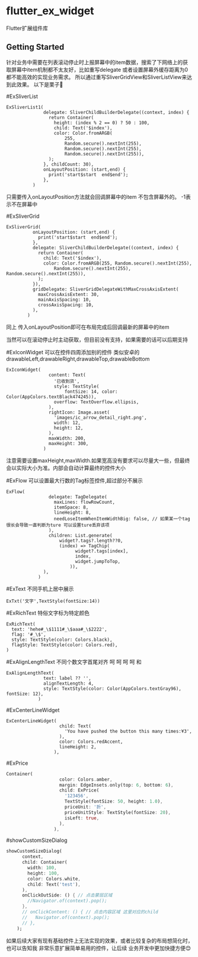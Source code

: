 # flutter_ex_widget

Flutter扩展组件库

## Getting Started

针对业务中需要在列表滚动停止时上报屏幕中的item数据，搜索了下网络上的获取屏幕中item机制都不太友好，比如重写delegate
或者设置屏幕外缓存距离为0都不能高效的实现业务需求。
所以通过重写SliverGridView和SliverListView来达到此效果。
以下是栗子🌰

#ExSliverList
```
ExSliverList1(
              delegate: SliverChildBuilderDelegate((context, index) {
                return Container(
                  height: (index % 2 == 0) ? 50 : 100,
                  child: Text('$index'),
                  color: Color.fromARGB(
                      255,
                      Random.secure().nextInt(255),
                      Random.secure().nextInt(255),
                      Random.secure().nextInt(255)),
                );
              }, childCount: 30),
              onLayoutPosition: (start,end) {
                print('start$start  end$end');
              },
          )
```
只需要传入onLayoutPosition方法就会回调屏幕中的item 不包含屏幕外的。
-1表示不在屏幕中

#ExSliverGrid
```
ExSliverGrid(
          onLayoutPosition: (start,end) {
            print('start$start  end$end');
          },
          delegate: SliverChildBuilderDelegate((context, index) {
            return Container(
              child: Text('$index'),
              color: Color.fromARGB(255, Random.secure().nextInt(255),
                  Random.secure().nextInt(255), Random.secure().nextInt(255)),
            );
          }),
          gridDelegate: SliverGridDelegateWithMaxCrossAxisExtent(
            maxCrossAxisExtent: 30,
            mainAxisSpacing: 10,
            crossAxisSpacing: 10,
          ),
        )
```
同上 传入onLayoutPosition即可在布局完成后回调最新的屏幕中的item

当然可以在滚动停止时主动获取，但目前没有支持，如果需要的话可以后期支持

#ExIconWidget
可以在控件四周添加别的控件
类似安卓的 drawableLeft,drawableRight,drawableTop,drawableBottom
```
ExIconWidget(
                content: Text(
                  '已收到货',
                  style: TextStyle(
                      fontSize: 14, color: Color(AppColors.textBlack474245)),
                  overflow: TextOverflow.ellipsis,
                ),
                rightIcon: Image.asset(
                  'images/ic_arrow_detail_right.png',
                  width: 12,
                  height: 12,
                ),
                maxWidth: 200,
                maxHeight: 300,
              )
```
注意需要设置maxHeight,maxWidth.如果宽高没有要求可以尽量大一些，但最终会以实际大小为准。内部会自动计算最终的控件大小

#ExFlow
可以设置最大行数的Tag标签控件,超过部分不展示
```
ExFlow(
                delegate: TagDelegate(
                  maxLines: flowRowCount,
                  itemSpace: 8,
                  lineHeight: 8,
                  needLoseItemWhenItemWidthBig: false, // 如果某一个tag很长会导致一直判断为ture 可以设置ture丢弃该项
                ),
                children: List.generate(
                    widget?.tags?.length??0,
                    (index) => TagChip(
                          widget?.tags[index],
                          index,
                          widget.jumpToTop,
                        )),
              ),
            )
```


#ExText
不同手机上居中展示
```
ExTxt('文字',TextStyle(fontSize:14))
```

#ExRichText
特俗文字标为特定颜色
```
ExRichText(
  text: 'hehe#_\$1111#_\$aaa#_\$2222',
  flag: '#_\$',
  style: TextStyle(color: Colors.black),
  flagStyle: TextStyle(color: Colors.red),
)
```

#ExAlignLengthText
不同个数文字首尾对齐
呵    呵
呵 呵 和
```
ExAlignLengthText(
              text: label ?? '',
              alignTextLength: 4,
              style: TextStyle(color: Color(AppColors.textGray96), fontSize: 12),
            )
```

#ExCenterLineWidget
```
ExCenterLineWidget(
                    child: Text(
                      'You have pushed the button this many times:¥3',
                    ),
                    color: Colors.redAccent,
                    lineHeight: 2,
                  ),
```

#ExPrice
```dart
Container(
                    color: Colors.amber,
                    margin: EdgeInsets.only(top: 6, bottom: 6),
                    child: ExPrice(
                      '123456',
                      TextStyle(fontSize: 50, height: 1.0),
                      priceUnit: '折',
                      priceUnitStyle: TextStyle(fontSize: 20),
                      isLeft: true,
                    ),
                  ),
```

#showCustomSizeDialog
```dart
showCustomSizeDialog(
      context,
      child: Container(
        width: 100,
        height: 100,
        color: Colors.white,
        child: Text('test'),
      ),
      onClickOutSide: () { // 点击蒙层区域
        //Navigator.of(context).pop();
      },
      // onClickContent: () { // 点击内容区域 这里对应的child
      //   Navigator.of(context).pop();
      // },
    );
```

如果后续大家有现有基础控件上无法实现的效果，或者比较复杂的布局想简化时，也可以告知我 非常乐意扩展简单易用的控件，让后续
业务开发中更加快捷方便😊
